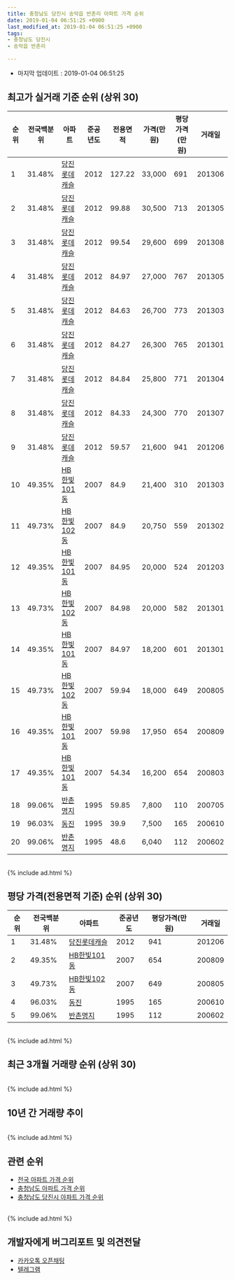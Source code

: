 ```yaml
---
title: 충청남도 당진시 송악읍 반촌리 아파트 가격 순위
date: 2019-01-04 06:51:25 +0900
last_modified_at: 2019-01-04 06:51:25 +0900
tags:
- 충청남도 당진시
- 송악읍 반촌리

---
```


* 마지막 업데이트 : 2019-01-04 06:51:25

## 최고가 실거래 기준 순위 (상위 30)


|순위|전국백분위|아파트|준공년도|전용면적|가격(만원)|평당가격(만원)|거래일|
|---|---|---|---|---|---|---|---|
|1|31.48%|[당진롯데캐슬](https://search.naver.com/search.naver?query=%EC%B6%A9%EC%B2%AD%EB%82%A8%EB%8F%84+%EB%8B%B9%EC%A7%84%EC%8B%9C+%EC%86%A1%EC%95%85%EC%9D%8D+%EB%B0%98%EC%B4%8C%EB%A6%AC+%EB%8B%B9%EC%A7%84%EB%A1%AF%EB%8D%B0%EC%BA%90%EC%8A%AC)|2012|127.22|33,000|691|201306|
|2|31.48%|[당진롯데캐슬](https://search.naver.com/search.naver?query=%EC%B6%A9%EC%B2%AD%EB%82%A8%EB%8F%84+%EB%8B%B9%EC%A7%84%EC%8B%9C+%EC%86%A1%EC%95%85%EC%9D%8D+%EB%B0%98%EC%B4%8C%EB%A6%AC+%EB%8B%B9%EC%A7%84%EB%A1%AF%EB%8D%B0%EC%BA%90%EC%8A%AC)|2012|99.88|30,500|713|201305|
|3|31.48%|[당진롯데캐슬](https://search.naver.com/search.naver?query=%EC%B6%A9%EC%B2%AD%EB%82%A8%EB%8F%84+%EB%8B%B9%EC%A7%84%EC%8B%9C+%EC%86%A1%EC%95%85%EC%9D%8D+%EB%B0%98%EC%B4%8C%EB%A6%AC+%EB%8B%B9%EC%A7%84%EB%A1%AF%EB%8D%B0%EC%BA%90%EC%8A%AC)|2012|99.54|29,600|699|201308|
|4|31.48%|[당진롯데캐슬](https://search.naver.com/search.naver?query=%EC%B6%A9%EC%B2%AD%EB%82%A8%EB%8F%84+%EB%8B%B9%EC%A7%84%EC%8B%9C+%EC%86%A1%EC%95%85%EC%9D%8D+%EB%B0%98%EC%B4%8C%EB%A6%AC+%EB%8B%B9%EC%A7%84%EB%A1%AF%EB%8D%B0%EC%BA%90%EC%8A%AC)|2012|84.97|27,000|767|201305|
|5|31.48%|[당진롯데캐슬](https://search.naver.com/search.naver?query=%EC%B6%A9%EC%B2%AD%EB%82%A8%EB%8F%84+%EB%8B%B9%EC%A7%84%EC%8B%9C+%EC%86%A1%EC%95%85%EC%9D%8D+%EB%B0%98%EC%B4%8C%EB%A6%AC+%EB%8B%B9%EC%A7%84%EB%A1%AF%EB%8D%B0%EC%BA%90%EC%8A%AC)|2012|84.63|26,700|773|201303|
|6|31.48%|[당진롯데캐슬](https://search.naver.com/search.naver?query=%EC%B6%A9%EC%B2%AD%EB%82%A8%EB%8F%84+%EB%8B%B9%EC%A7%84%EC%8B%9C+%EC%86%A1%EC%95%85%EC%9D%8D+%EB%B0%98%EC%B4%8C%EB%A6%AC+%EB%8B%B9%EC%A7%84%EB%A1%AF%EB%8D%B0%EC%BA%90%EC%8A%AC)|2012|84.27|26,300|765|201301|
|7|31.48%|[당진롯데캐슬](https://search.naver.com/search.naver?query=%EC%B6%A9%EC%B2%AD%EB%82%A8%EB%8F%84+%EB%8B%B9%EC%A7%84%EC%8B%9C+%EC%86%A1%EC%95%85%EC%9D%8D+%EB%B0%98%EC%B4%8C%EB%A6%AC+%EB%8B%B9%EC%A7%84%EB%A1%AF%EB%8D%B0%EC%BA%90%EC%8A%AC)|2012|84.84|25,800|771|201304|
|8|31.48%|[당진롯데캐슬](https://search.naver.com/search.naver?query=%EC%B6%A9%EC%B2%AD%EB%82%A8%EB%8F%84+%EB%8B%B9%EC%A7%84%EC%8B%9C+%EC%86%A1%EC%95%85%EC%9D%8D+%EB%B0%98%EC%B4%8C%EB%A6%AC+%EB%8B%B9%EC%A7%84%EB%A1%AF%EB%8D%B0%EC%BA%90%EC%8A%AC)|2012|84.33|24,300|770|201307|
|9|31.48%|[당진롯데캐슬](https://search.naver.com/search.naver?query=%EC%B6%A9%EC%B2%AD%EB%82%A8%EB%8F%84+%EB%8B%B9%EC%A7%84%EC%8B%9C+%EC%86%A1%EC%95%85%EC%9D%8D+%EB%B0%98%EC%B4%8C%EB%A6%AC+%EB%8B%B9%EC%A7%84%EB%A1%AF%EB%8D%B0%EC%BA%90%EC%8A%AC)|2012|59.57|21,600|941|201206|
|10|49.35%|[HB한빛101동](https://search.naver.com/search.naver?query=%EC%B6%A9%EC%B2%AD%EB%82%A8%EB%8F%84+%EB%8B%B9%EC%A7%84%EC%8B%9C+%EC%86%A1%EC%95%85%EC%9D%8D+%EB%B0%98%EC%B4%8C%EB%A6%AC+HB%ED%95%9C%EB%B9%9B101%EB%8F%99)|2007|84.9|21,400|310|201303|
|11|49.73%|[HB한빛102동](https://search.naver.com/search.naver?query=%EC%B6%A9%EC%B2%AD%EB%82%A8%EB%8F%84+%EB%8B%B9%EC%A7%84%EC%8B%9C+%EC%86%A1%EC%95%85%EC%9D%8D+%EB%B0%98%EC%B4%8C%EB%A6%AC+HB%ED%95%9C%EB%B9%9B102%EB%8F%99)|2007|84.9|20,750|559|201302|
|12|49.35%|[HB한빛101동](https://search.naver.com/search.naver?query=%EC%B6%A9%EC%B2%AD%EB%82%A8%EB%8F%84+%EB%8B%B9%EC%A7%84%EC%8B%9C+%EC%86%A1%EC%95%85%EC%9D%8D+%EB%B0%98%EC%B4%8C%EB%A6%AC+HB%ED%95%9C%EB%B9%9B101%EB%8F%99)|2007|84.95|20,000|524|201203|
|13|49.73%|[HB한빛102동](https://search.naver.com/search.naver?query=%EC%B6%A9%EC%B2%AD%EB%82%A8%EB%8F%84+%EB%8B%B9%EC%A7%84%EC%8B%9C+%EC%86%A1%EC%95%85%EC%9D%8D+%EB%B0%98%EC%B4%8C%EB%A6%AC+HB%ED%95%9C%EB%B9%9B102%EB%8F%99)|2007|84.98|20,000|582|201301|
|14|49.35%|[HB한빛101동](https://search.naver.com/search.naver?query=%EC%B6%A9%EC%B2%AD%EB%82%A8%EB%8F%84+%EB%8B%B9%EC%A7%84%EC%8B%9C+%EC%86%A1%EC%95%85%EC%9D%8D+%EB%B0%98%EC%B4%8C%EB%A6%AC+HB%ED%95%9C%EB%B9%9B101%EB%8F%99)|2007|84.97|18,200|601|201301|
|15|49.73%|[HB한빛102동](https://search.naver.com/search.naver?query=%EC%B6%A9%EC%B2%AD%EB%82%A8%EB%8F%84+%EB%8B%B9%EC%A7%84%EC%8B%9C+%EC%86%A1%EC%95%85%EC%9D%8D+%EB%B0%98%EC%B4%8C%EB%A6%AC+HB%ED%95%9C%EB%B9%9B102%EB%8F%99)|2007|59.94|18,000|649|200805|
|16|49.35%|[HB한빛101동](https://search.naver.com/search.naver?query=%EC%B6%A9%EC%B2%AD%EB%82%A8%EB%8F%84+%EB%8B%B9%EC%A7%84%EC%8B%9C+%EC%86%A1%EC%95%85%EC%9D%8D+%EB%B0%98%EC%B4%8C%EB%A6%AC+HB%ED%95%9C%EB%B9%9B101%EB%8F%99)|2007|59.98|17,950|654|200809|
|17|49.35%|[HB한빛101동](https://search.naver.com/search.naver?query=%EC%B6%A9%EC%B2%AD%EB%82%A8%EB%8F%84+%EB%8B%B9%EC%A7%84%EC%8B%9C+%EC%86%A1%EC%95%85%EC%9D%8D+%EB%B0%98%EC%B4%8C%EB%A6%AC+HB%ED%95%9C%EB%B9%9B101%EB%8F%99)|2007|54.34|16,200|654|200803|
|18|99.06%|[반촌명지](https://search.naver.com/search.naver?query=%EC%B6%A9%EC%B2%AD%EB%82%A8%EB%8F%84+%EB%8B%B9%EC%A7%84%EC%8B%9C+%EC%86%A1%EC%95%85%EC%9D%8D+%EB%B0%98%EC%B4%8C%EB%A6%AC+%EB%B0%98%EC%B4%8C%EB%AA%85%EC%A7%80)|1995|59.85|7,800|110|200705|
|19|96.03%|[동진](https://search.naver.com/search.naver?query=%EC%B6%A9%EC%B2%AD%EB%82%A8%EB%8F%84+%EB%8B%B9%EC%A7%84%EC%8B%9C+%EC%86%A1%EC%95%85%EC%9D%8D+%EB%B0%98%EC%B4%8C%EB%A6%AC+%EB%8F%99%EC%A7%84)|1995|39.9|7,500|165|200610|
|20|99.06%|[반촌명지](https://search.naver.com/search.naver?query=%EC%B6%A9%EC%B2%AD%EB%82%A8%EB%8F%84+%EB%8B%B9%EC%A7%84%EC%8B%9C+%EC%86%A1%EC%95%85%EC%9D%8D+%EB%B0%98%EC%B4%8C%EB%A6%AC+%EB%B0%98%EC%B4%8C%EB%AA%85%EC%A7%80)|1995|48.6|6,040|112|200602|


<br>
{% include ad.html %}
<br>

## 평당 가격(전용면적 기준) 순위 (상위 30)


|순위|전국백분위|아파트|준공년도|평당가격(만원)|거래일|
|---|---|---|---|---|---|
|1|31.48%|[당진롯데캐슬](https://search.naver.com/search.naver?query=%EC%B6%A9%EC%B2%AD%EB%82%A8%EB%8F%84+%EB%8B%B9%EC%A7%84%EC%8B%9C+%EC%86%A1%EC%95%85%EC%9D%8D+%EB%B0%98%EC%B4%8C%EB%A6%AC+%EB%8B%B9%EC%A7%84%EB%A1%AF%EB%8D%B0%EC%BA%90%EC%8A%AC)|2012|941|201206|
|2|49.35%|[HB한빛101동](https://search.naver.com/search.naver?query=%EC%B6%A9%EC%B2%AD%EB%82%A8%EB%8F%84+%EB%8B%B9%EC%A7%84%EC%8B%9C+%EC%86%A1%EC%95%85%EC%9D%8D+%EB%B0%98%EC%B4%8C%EB%A6%AC+HB%ED%95%9C%EB%B9%9B101%EB%8F%99)|2007|654|200809|
|3|49.73%|[HB한빛102동](https://search.naver.com/search.naver?query=%EC%B6%A9%EC%B2%AD%EB%82%A8%EB%8F%84+%EB%8B%B9%EC%A7%84%EC%8B%9C+%EC%86%A1%EC%95%85%EC%9D%8D+%EB%B0%98%EC%B4%8C%EB%A6%AC+HB%ED%95%9C%EB%B9%9B102%EB%8F%99)|2007|649|200805|
|4|96.03%|[동진](https://search.naver.com/search.naver?query=%EC%B6%A9%EC%B2%AD%EB%82%A8%EB%8F%84+%EB%8B%B9%EC%A7%84%EC%8B%9C+%EC%86%A1%EC%95%85%EC%9D%8D+%EB%B0%98%EC%B4%8C%EB%A6%AC+%EB%8F%99%EC%A7%84)|1995|165|200610|
|5|99.06%|[반촌명지](https://search.naver.com/search.naver?query=%EC%B6%A9%EC%B2%AD%EB%82%A8%EB%8F%84+%EB%8B%B9%EC%A7%84%EC%8B%9C+%EC%86%A1%EC%95%85%EC%9D%8D+%EB%B0%98%EC%B4%8C%EB%A6%AC+%EB%B0%98%EC%B4%8C%EB%AA%85%EC%A7%80)|1995|112|200602|


<br>
{% include ad.html %}
<br>

## 최근 3개월 거래량 순위 (상위 30)


<div style="width:100%;">
    <canvas id="deal_count_ranking" height="250"></canvas>
</div>


<script>
new Chart(document.getElementById("deal_count_ranking"), {
    type: 'horizontalBar',
    data: {
        labels: ['당진롯데캐슬', '동진', 'HB한빛101동', '반촌명지'],
        datasets: [{
            label: '실거래 수',
            data: [3, 2, 2, 1],
            borderColor: "rgba(255, 0, 128, 1)",
            backgroundColor: "rgba(255, 0, 128, 0.5)",
            fill: false,
        }]
    },
    options: {
        responsive: true,
        title: {
            display: true,
            text: '최근 3개월 거래량 순위'
        },
        tooltips: {
            mode: 'index',
            intersect: false,
            callbacks: {
                title: function(tooltipItems, data) {
                    return "실거래 수:";
                },
                label: function(tooltipItem, data) {
                    return data.labels[tooltipItem.index] + ": " + tooltipItem.xLabel;
                }
            }
        },
        hover: {
            mode: 'nearest',
            intersect: true
        },
        scales: {
            xAxes: [{
                display: true,
                scaleLabel: {
                    display: true,
                    labelString: '실거래 수'
                },
                ticks: {
                    suggestedMin: 0,
                }
            }],
            yAxes: [{
                display: true,
                ticks: {
                    autoSkip: false,
                    callback: function(value, index, values) {
                        if (value.length > 15)
                            return value.substr(0, 13) + "...";
                        else
                            return value;
                    }
                },
                scaleLabel: {
                    display: false,
                }
            }]
        }
    }
});

</script>


<br>
{% include ad.html %}
<br>

## 10년 간 거래량 추이


<div style="width:100%;">
    <canvas id="deal_progress" height="250"></canvas>
</div>

<script>
new Chart(document.getElementById("deal_progress"), {
    type: 'line',
    data: {
        labels: ['200901','200902','200903','200904','200905','200906','200907','200908','200909','200910','200911','200912','201001','201002','201003','201004','201005','201006','201007','201008','201009','201010','201011','201012','201101','201102','201103','201104','201105','201106','201107','201108','201109','201110','201111','201112','201201','201202','201203','201204','201205','201206','201207','201208','201209','201210','201211','201212','201301','201302','201303','201304','201305','201306','201307','201308','201309','201310','201311','201312','201401','201402','201403','201404','201405','201406','201407','201408','201409','201410','201411','201412','201501','201502','201503','201504','201505','201506','201507','201508','201509','201510','201511','201512','201601','201602','201603','201604','201605','201606','201607','201608','201609','201610','201611','201612','201701','201702','201703','201704','201705','201706','201707','201708','201709','201710','201711','201712','201801','201802','201803','201804','201805','201806','201807','201808','201809','201810','201811','201812','201901'],
        datasets: [{
            label: '실거래 수',
            pointRadius: 1,
            data: [4, 13, 13, 12, 10, 8, 9, 15, 5, 15, 7, 8, 9, 6, 6, 1, 4, 1, 4, 1, 0, 3, 3, 6, 5, 7, 6, 4, 1, 6, 3, 4, 4, 6, 6, 7, 3, 3, 3, 13, 13, 9, 8, 8, 28, 43, 46, 30, 29, 32, 44, 48, 47, 38, 20, 24, 13, 42, 16, 14, 10, 21, 22, 14, 15, 17, 22, 34, 32, 32, 19, 29, 27, 25, 29, 33, 22, 15, 15, 17, 18, 13, 7, 7, 6, 7, 12, 14, 8, 13, 2, 9, 5, 7, 7, 12, 5, 10, 10, 7, 12, 12, 7, 7, 7, 3, 2, 8, 9, 3, 12, 7, 8, 7, 6, 7, 7, 7, 4, 4, 0],
            borderColor: "rgba(255, 201, 14, 1)",
            backgroundColor: "rgba(255, 201, 14, 0.5)",
            fill: true,
        }]
    },
    options: {
        responsive: true,
        title: {
            display: true,
            text: '10년간 거래량 추이'
        },
        tooltips: {
            mode: 'index',
            intersect: false,
        },
        hover: {
            mode: 'nearest',
            intersect: true
        },
        scales: {
            xAxes: [{
                display: true,
                scaleLabel: {
                    display: true,
                    labelString: '년/월'
                }
            }],
            yAxes: [{
                display: true,
                ticks: {
                    suggestedMin: 0,
                },
                scaleLabel: {
                    display: true,
                    labelString: '실거래 수'
                }
            }]
        }
    }
});

</script>


<br>
{% include ad.html %}
<br>

## 관련 순위

- [전국 아파트 가격 순위](https://inasie.github.io/apt-ranking/전국)
- [충청남도 아파트 가격 순위](https://inasie.github.io/apt-ranking/충청남도)
- [충청남도 당진시 아파트 가격 순위](https://inasie.github.io/apt-ranking/충청남도-당진시)


<br>
{% include ad.html %}
<br>

## 개발자에게 버그리포트 및 의견전달

- [카카오톡 오픈채팅](https://open.kakao.com/o/gLJUAP4)
- [텔레그램](https://t.me/inasie)

